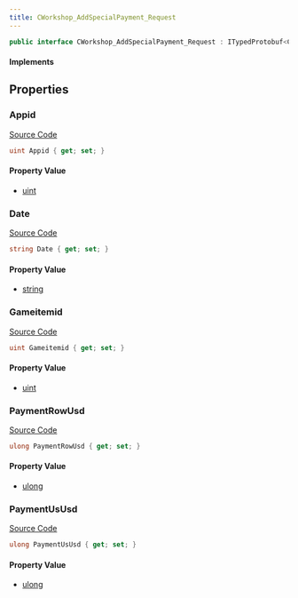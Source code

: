 ```yaml
---
title: CWorkshop_AddSpecialPayment_Request
---
```


```csharp
public interface CWorkshop_AddSpecialPayment_Request : ITypedProtobuf<CWorkshop_AddSpecialPayment_Request>, INativeHandle
```

#### Implements

## Properties

### Appid

[Source Code](https://github.com/swiftly-solution/swiftlys2/blob/beta/managed/src/SwiftlyS2.Generated/Protobufs/Interfaces/CWorkshop_AddSpecialPayment_Request.cs#L13)

```csharp
uint Appid { get; set; }
```

#### Property Value

- [uint](https://learn.microsoft.com/dotnet/api/system.uint32)

### Date

[Source Code](https://github.com/swiftly-solution/swiftlys2/blob/beta/managed/src/SwiftlyS2.Generated/Protobufs/Interfaces/CWorkshop_AddSpecialPayment_Request.cs#L19)

```csharp
string Date { get; set; }
```

#### Property Value

- [string](https://learn.microsoft.com/dotnet/api/system.string)

### Gameitemid

[Source Code](https://github.com/swiftly-solution/swiftlys2/blob/beta/managed/src/SwiftlyS2.Generated/Protobufs/Interfaces/CWorkshop_AddSpecialPayment_Request.cs#L16)

```csharp
uint Gameitemid { get; set; }
```

#### Property Value

- [uint](https://learn.microsoft.com/dotnet/api/system.uint32)

### PaymentRowUsd

[Source Code](https://github.com/swiftly-solution/swiftlys2/blob/beta/managed/src/SwiftlyS2.Generated/Protobufs/Interfaces/CWorkshop_AddSpecialPayment_Request.cs#L25)

```csharp
ulong PaymentRowUsd { get; set; }
```

#### Property Value

- [ulong](https://learn.microsoft.com/dotnet/api/system.uint64)

### PaymentUsUsd

[Source Code](https://github.com/swiftly-solution/swiftlys2/blob/beta/managed/src/SwiftlyS2.Generated/Protobufs/Interfaces/CWorkshop_AddSpecialPayment_Request.cs#L22)

```csharp
ulong PaymentUsUsd { get; set; }
```

#### Property Value

- [ulong](https://learn.microsoft.com/dotnet/api/system.uint64)

